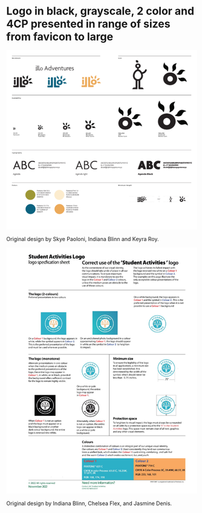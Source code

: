 # Logo in black, grayscale, 2 color and 4CP presented in range of sizes from favicon to large

![Logo Design](../img/logo-design.png)

Original design by Skye Paoloni, Indiana Blinn and Keyra Roy.


![JAC Student Activities Logo Design](../img/logo-design-BlinnI-FelxC-DenisJ-Proj-3.jpg)

Original design by Indiana Blinn, Chelsea Flex, and Jasmine Denis.
